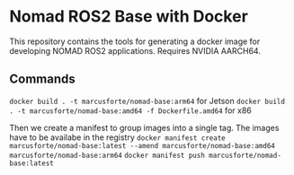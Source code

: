 # Nomad ROS2 Base with Docker
This repository contains the tools for generating a docker image for developing NOMAD ROS2 applications. Requires NVIDIA AARCH64.

## Commands
`docker build . -t marcusforte/nomad-base:arm64` for Jetson
`docker build . -t marcusforte/nomad-base:amd64 -f Dockerfile.amd64` for x86

Then we create a manifest to group images into a single tag. The images have to be availabe in the registry
`docker manifest create marcusforte/nomad-base:latest --amend marcusforte/nomad-base:amd64 marcusforte/nomad-base:arm64`
`docker manifest push marcusforte/nomad-base:latest`
